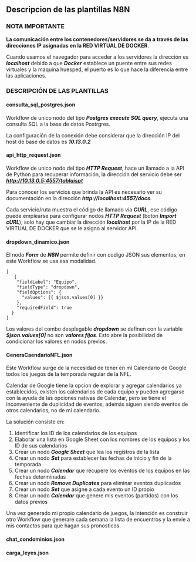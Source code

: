 ## Descripcion de las plantillas N8N

### NOTA IMPORTANTE

**La comunicación entre los contenedores/servidores se da a través de las direcciones IP asignadas en la RED VIRTUAL DE DOCKER**. 

Cuando usamos el navegador para acceder a los servidores la dirección es ***localhost*** debido a que ***Docker*** establece un puente entre sus redes virtuales y la maquina huesped, el puerto es lo que hace la diferencia entre las aplicaciones.

### DESCRIPCIÓN DE LAS PLANTILLAS

#### consulta_sql_postgres.json

Workflow de unico nodo del tipo ***Postgres execute SQL query***, ejecuta una consulta SQL a la base de datos Postrgres. 

La configuración de la conexión debe considerar que la dirección IP del host de base de datos es ***10.13.0.2***

#### api_http_request.json

Workflow de unico nodo del tipo ***HTTP Request***, hace un llamado a la API de Python para recuperar información, la dirección del servicio debe ser ***http://10.13.0.5:4557/tablaispt*** 

Para conocer los servicios que brinda la API es necesario ver su documentación en la dirección ***http://localhost:4557/docs***. 

Cada servicio/ruta muestra el código de llamado via ***CURL***, ese código puede emplearse para configurar nodos ***HTTP Request*** (boton ***Import cURL***), solo hay que cambiar la dirección ***localhost*** por la IP de la RED VIRTUAL DE DOCKER que se le asigno al servidor API.

#### dropdown_dinamico.json

El nodo ***Form*** de ***N8N*** permite definir con codigo JSON sus elementos, en este Workflow se usa esa modalidad.

```
[
   {
    "fieldLabel": "Equipo",
    "fieldType": "dropdown",
    "fieldOptions": {
      "values": {{ $json.values[0] }}
    },
    "requiredField": true
  }
]   
```

Los valores del combo desplegable ***dropdown*** se definen con la variable ***$json.values[0]*** no son ***valores fijos***. Esto abre la posibilidad de condicionar los valores en nodos previos.

#### GeneraCaendarioNFL.json

Este Workflow surge de la necesidad de tener en mi Calendario de Google todos los juegos de la temporada regular de la NFL. 

Calendar de Google tiene la opcion de explorar y agregar calendarios ya establecidos, existen los calendarios de cada equipo y pueden agregarse con la ayuda de las opciones nativas de Calendar, pero se tiene el inconveniente de duplicidad de eventos, además siguen siendo eventos de otros calendarios, no de mi calendario.

La solución consiste en:

1. Identificar los ID de los calendarios de los equipos
2. Elaborar una lista en Google Sheet con los nombres de los equipos y los ID de sus calendarios
3. Crear un nodo ***Google Sheet*** que lea los registros de la lista
4. Crear un nodo ***Set*** para establecer las fechas de inicio y fin de la temporada
5. Crear un nodo ***Calendar*** que recupere los eventos de los equipos en las fechas determinadas
6. Crear un nodo ***Remove Duplicates*** para eliminar eventos duplicados
7. Crear un nodo ***Set*** que asigne a cada evento un ID propio
7. Crear un nodo ***Calendar*** que genere mis eventos (partidos) con los datos previos

Una vez generado mi propio calendario de juegos, la intención es construir otro Workflow que generare cada semana la lista de encuentros y la envie a mis contactos para que hagan sus pronosticos.

#### chat_condominios.json


#### carga_leyes.json 





